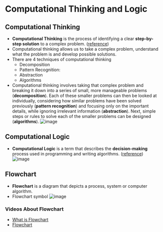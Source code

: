 # Computational Thinking and Logic

## Computational Thinking
- **Computational Thinking** is the process of identifying a clear **step-by-step solution** to a complex problem. ([reference](https://www.bbc.co.uk/bitesize/guides/zp92mp3/revision/1))
- Computational thinking allows us to take a complex problem, understand what the problem is and develop possible solutions.
- There are 4 techniques of computational thinking
  - Decomposition
  - Pattern Recognition: 
  - Abstraction
  - Algorithms
- Computational thinking involves taking that complex problem and breaking it down into a series of small, more manageable problems (**decomposition**). Each of these smaller problems can then be looked at individually, considering how similar problems have been solved previously (**pattern recognition**) and focusing only on the important details, while ignoring irrelevant information (**abstraction**). Next, simple steps or rules to solve each of the smaller problems can be designed (**algorithms**).
![image](https://github.com/user-attachments/assets/63b129bc-dac3-4283-91fc-d582336c4903)

## Computational Logic
- **Computational Logic** is a term that describes the **decision-making** process used in programming and writing algorithms. ([reference](https://www.theschoolrun.com/what-computational-logic))
![image](https://github.com/user-attachments/assets/fd5b7953-e72b-4bb6-ab8b-6e67df5705db)

## Flowchart
- **Flowchart** is a diagram that depicts a process, system or computer algorithm.
- Flowchart symbol
  ![image](https://github.com/user-attachments/assets/022170b8-d644-40ff-85e3-ed5d197a1985)

### Videos About Flowchart
- [What is Flowchart](https://www.youtube.com/watch?v=vBtGO9pXfrQ&ab_channel=LucidSoftware)
- [Flowchart](https://www.youtube.com/watch?v=kUt0nS0yMtM&ab_channel=MrBrownCS)

